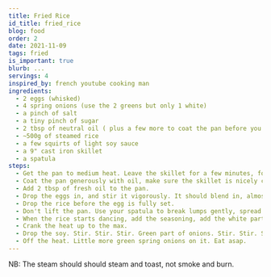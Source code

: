 ```yaml
---
title: Fried Rice
id_title: fried_rice
blog: food
order: 2
date: 2021-11-09
tags: fried
is_important: true
blurb: ...
servings: 4
inspired_by: french youtube cooking man
ingredients:
  - 2 eggs (whisked)
  - 4 spring onions (use the 2 greens but only 1 white)
  - a pinch of salt
  - a tiny pinch of sugar
  - 2 tbsp of neutral oil ( plus a few more to coat the pan before you start)
  - ~500g of steamed rice
  - a few squirts of light soy sauce
  - a 9" cast iron skillet
  - a spatula
steps:
  - Get the pan to medium heat. Leave the skillet for a few minutes, for it to accumulate heat.
  - Coat the pan generously with oil, make sure the skillet is nicely coated. Get that oil out in a container to reuse for that same purpose later.
  - Add 2 tbsp of fresh oil to the pan.
  - Drop the eggs in, and stir it vigorously. It should blend in, almost emulsify with the oil in the pan.
  - Drop the rice before the egg is fully set.
  - Don't lift the pan. Use your spatula to break lumps gently, spread the rice, and then flip it on itself. Repeat.
  - When the rice starts dancing, add the seasoning, add the white part of the onions. Stir a little.
  - Crank the heat up to the max.
  - Drop the soy. Stir. Stir. Stir. Green part of onions. Stir. Stir. Stir. No more than a minute total.
  - Off the heat. Little more green spring onions on it. Eat asap.
---
```

NB: The steam should should steam and toast, not smoke and burn.
